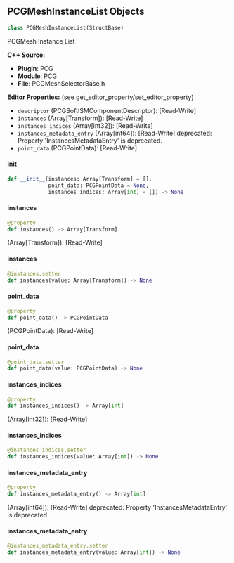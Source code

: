 ## PCGMeshInstanceList Objects

```python
class PCGMeshInstanceList(StructBase)
```

PCGMesh Instance List

**C++ Source:**

- **Plugin**: PCG
- **Module**: PCG
- **File**: PCGMeshSelectorBase.h

**Editor Properties:** (see get_editor_property/set_editor_property)

- ``descriptor`` (PCGSoftISMComponentDescriptor):  [Read-Write]
- ``instances`` (Array[Transform]):  [Read-Write]
- ``instances_indices`` (Array[int32]):  [Read-Write]
- ``instances_metadata_entry`` (Array[int64]):  [Read-Write]
  deprecated: Property 'InstancesMetadataEntry' is deprecated.
- ``point_data`` (PCGPointData):  [Read-Write]

<a id="unreal.PCGMeshInstanceList.__init__"></a>

#### __init__

```python
def __init__(instances: Array[Transform] = [],
             point_data: PCGPointData = None,
             instances_indices: Array[int] = []) -> None
```

<a id="unreal.PCGMeshInstanceList.instances"></a>

#### instances

```python
@property
def instances() -> Array[Transform]
```

(Array[Transform]):  [Read-Write]

<a id="unreal.PCGMeshInstanceList.instances"></a>

#### instances

```python
@instances.setter
def instances(value: Array[Transform]) -> None
```

<a id="unreal.PCGMeshInstanceList.point_data"></a>

#### point_data

```python
@property
def point_data() -> PCGPointData
```

(PCGPointData):  [Read-Write]

<a id="unreal.PCGMeshInstanceList.point_data"></a>

#### point_data

```python
@point_data.setter
def point_data(value: PCGPointData) -> None
```

<a id="unreal.PCGMeshInstanceList.instances_indices"></a>

#### instances_indices

```python
@property
def instances_indices() -> Array[int]
```

(Array[int32]):  [Read-Write]

<a id="unreal.PCGMeshInstanceList.instances_indices"></a>

#### instances_indices

```python
@instances_indices.setter
def instances_indices(value: Array[int]) -> None
```

<a id="unreal.PCGMeshInstanceList.instances_metadata_entry"></a>

#### instances_metadata_entry

```python
@property
def instances_metadata_entry() -> Array[int]
```

(Array[int64]):  [Read-Write]
deprecated: Property 'InstancesMetadataEntry' is deprecated.

<a id="unreal.PCGMeshInstanceList.instances_metadata_entry"></a>

#### instances_metadata_entry

```python
@instances_metadata_entry.setter
def instances_metadata_entry(value: Array[int]) -> None
```

<a id="unreal.PCGMeshSelectorWeightedEntry"></a>